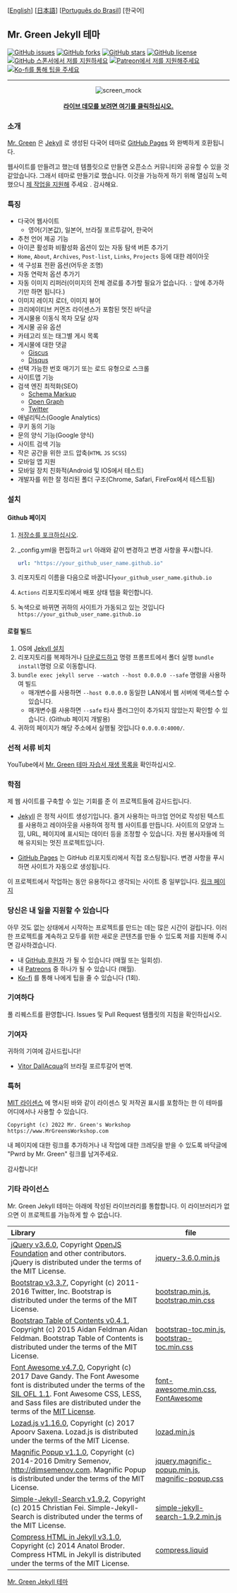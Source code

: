 [[English](https://github.com/MrGreensWorkshop/MrGreen-JekyllTheme/blob/main/README.md#readme)] [[日本語](https://github.com/MrGreensWorkshop/MrGreen-JekyllTheme/blob/main/README-jp.md#readme)] [[Português do Brasil](https://github.com/MrGreensWorkshop/MrGreen-JekyllTheme/blob/main/README-pt.md#readme)] [한국어]

## Mr. Green Jekyll 테마

<!-- readme -->

[<img src="https://img.shields.io/github/issues/MrGreensWorkshop/MrGreen-JekyllTheme" alt="GitHub issues" data-no-image-viewer>](https://github.com/MrGreensWorkshop/MrGreen-JekyllTheme/issues)
[<img src="https://img.shields.io/github/forks/MrGreensWorkshop/MrGreen-JekyllTheme" alt="GitHub forks" data-no-image-viewer>](https://github.com/MrGreensWorkshop/MrGreen-JekyllTheme/blob/main/README-ko.md#readme)
[<img src="https://img.shields.io/github/stars/MrGreensWorkshop/MrGreen-JekyllTheme" alt="GitHub stars" data-no-image-viewer>](https://github.com/MrGreensWorkshop/MrGreen-JekyllTheme/blob/main/README-ko.md#readme)
[<img src="https://img.shields.io/github/license/MrGreensWorkshop/MrGreen-JekyllTheme" alt="GitHub license" data-no-image-viewer>](https://github.com/MrGreensWorkshop/MrGreen-JekyllTheme/blob/main/LICENSE.txt)
[<img src="https://shields.io/badge/Github%20Sponsors-Support%20me-blue?logo=GitHub+Sponsors" alt="GitHub 스폰서에서 저를 지원하세요" data-no-image-viewer>](https://github.com/sponsors/MrGreensWorkshop "GitHub 스폰서에서 저를 지원하세요")
[<img src="https://shields.io/badge/Patreon-Support%20me-blue?logo=Patreon" alt="Patreon에서 저를 지원해주세요" data-no-image-viewer>](https://patreon.com/MrGreensWorkshop "Patreon에서 저를 지원해주세요")
[<img src="https://shields.io/badge/Ko--fi-Tip%20me-blue?logo=kofi" alt="Ko-fi를 통해 팁을 주세요" data-no-image-viewer>](https://ko-fi.com/MrGreensWorkshop "Ko-fi를 통해 팁을 주세요")

---

<div align="center">
  <img src="https://jekyll-theme-mrgreen-demo.mrgreensworkshop.com/assets/img/posts/mock1.jpg" max-height="500" alt="screen_mock">
  <br><br>
  <a href="https://jekyll-theme-mrgreen-demo.mrgreensworkshop.com/ko" style="font-weight: bold;" >라이브 데모를 보려면 여기를 클릭하십시오.</a>
</div>


### 소개

<!-- outline-start -->

[Mr. Green](https://github.com/MrGreensWorkshop/MrGreen-JekyllTheme) 은 [Jekyll](https://jekyllrb-ko.github.io) 로 생성된 다국어 테마로 [GitHub Pages](https://pages.github.com/) 와 완벽하게 호환됩니다.

<!-- outline-end -->

웹사이트를 만들려고 했는데 템플릿으로 만들면 오픈소스 커뮤니티와 공유할 수 있을 것 같았습니다. 그래서 테마로 만들기로 했습니다. 이것을 가능하게 하기 위해 열심히 노력했으니 [제 작업을 지원해](#당신은-내-일을-지원할-수-있습니다) 주세요 . 감사해요.

### 특징

- 다국어 웹사이트
  - 영어(기본값), 일본어, 브라질 포르투갈어, 한국어
- 추천 언어 제공 기능
- 아이콘 활성화 비활성화 옵션이 있는 자동 탐색 버튼 추가기
- `Home`, `About`, `Archives`, `Post-list`, `Links`, `Projects` 등에 대한 레이아웃
- 색 구성표 전환 옵션(어두운 조명)
- 자동 연락처 옵션 추가기
- 자동 이미지 리퍼러(이미지의 전체 경로를 추가할 필요가 없습니다. `:` 앞에 추가하기만 하면 됩니다.)
- 이미지 레이지 로더, 이미지 뷰어
- 크리에이티브 커먼즈 라이센스가 포함된 멋진 바닥글
- 게시물용 이동식 목차 모달 상자
- 게시물 공유 옵션
- 카테고리 또는 태그별 게시 목록
- 게시물에 대한 댓글
  - [Giscus](https://giscus.app)
  - [Disqus](https://disqus.com)
- 선택 가능한 번호 매기기 또는 로드 유형으로 스크롤
- 사이트맵 기능
- 검색 엔진 최적화(SEO)
  - [Schema Markup](https://schema.org)
  - [Open Graph](https://ogp.me/)
  - [Twitter](https://developer.twitter.com/en/docs/twitter-for-websites/cards/overview/summary)
- 애널리틱스(Google Analytics)
- 쿠키 동의 기능
- 문의 양식 기능(Google 양식)
- 사이트 검색 기능
- 작은 공간을 위한 코드 압축(`HTML` `JS` `SCSS`)
- 모바일 앱 지원
- 모바일 장치 친화적(Android 및 IOS에서 테스트)
- 개발자를 위한 잘 정리된 폴더 구조(Chrome, Safari, FireFox에서 테스트됨)

### 설치

#### Github 페이지

1. [저장소를 포크하십시오](https://github.com/MrGreensWorkshop/MrGreen-JekyllTheme/fork).
1. \_config.yml을 편집하고 `url` 아래와 같이 변경하고 변경 사항을 푸시합니다.

   ```yaml
   url: "https://your_github_user_name.github.io"
   ```

1. 리포지토리 이름을 다음으로 바꿉니다`your_github_user_name.github.io`
1. `Actions` 리포지토리에서 배포 상태 탭을 확인합니다.
1. 녹색으로 바뀌면 귀하의 사이트가 가동되고 있는 것입니다`https://your_github_user_name.github.io`

#### 로컬 빌드

1. OS에 [Jekyll 설치](https://jekyllrb-ko.github.io/docs/installation/)
1. 리포지토리를 복제하거나 [다운로드하고](https://github.com/MrGreensWorkshop/MrGreen-JekyllTheme/releases/latest) 명령 프롬프트에서 폴더 실행 `bundle install`명령 으로 이동합니다.
1. `bundle exec jekyll serve --watch --host 0.0.0.0 --safe` 명령을 사용하여 빌드
    - 매개변수를 사용하면 `--host 0.0.0.0` 동일한 LAN에서 웹 서버에 액세스할 수 있습니다.
    - 매개변수를 사용하면 `--safe` 타사 플러그인이 추가되지 않았는지 확인할 수 있습니다. (Github 페이지 개발용)
1. 귀하의 페이지가 해당 주소에서 실행될 것입니다 `0.0.0.0:4000/`.

### 선적 서류 비치

YouTube에서 [Mr. Green 테마 자습서 재생 목록을](https://www.youtube.com/playlist?list=PLAymxPbYHgl-fFy5can7uZBMJtFWVcphD) 확인하십시오.

### 학점

제 웹 사이트를 구축할 수 있는 기회를 준 이 프로젝트들에 감사드립니다.

- [Jekyll](https://jekyllrb-ko.github.io) 은 정적 사이트 생성기입니다. 즐겨 사용하는 마크업 언어로 작성된 텍스트를 사용하고 레이아웃을 사용하여 정적 웹 사이트를 만듭니다. 사이트의 모양과 느낌, URL, 페이지에 표시되는 데이터 등을 조정할 수 있습니다. 자원 봉사자들에 의해 유지되는 멋진 프로젝트입니다.

- [GitHub Pages](https://pages.github.com/) 는 GitHub 리포지토리에서 직접 호스팅됩니다. 변경 사항을 푸시하면 사이트가 자동으로 생성됩니다.

이 프로젝트에서 작업하는 동안 유용하다고 생각되는 사이트 중 일부입니다. [링크 페이지](https://jekyll-theme-mrgreen-demo.mrgreensworkshop.com/ko/tabs/links.html)

### 당신은 내 일을 지원할 수 있습니다

아무 것도 없는 상태에서 시작하는 프로젝트를 만드는 데는 많은 시간이 걸립니다. 이러한 프로젝트를 계속하고 모두를 위한 새로운 콘텐츠를 만들 수 있도록 저를 지원해 주시면 감사하겠습니다.

- 내 [GitHub 후원자](https://github.com/sponsors/MrGreensWorkshop "GitHub 스폰서에서 저를 지원하세요") 가 될 수 있습니다 (매월 또는 일회성).
- 내 [Patreons](https://patreon.com/MrGreensWorkshop "Patreon에서 저를 지원해주세요") 중 하나가 될 수 있습니다 (매월).
- [Ko-fi](https://ko-fi.com/MrGreensWorkshop "Ko-fi를 통해 팁을 주세요") 를 통해 나에게 팁을 줄 수 있습니다 (1회).

### 기여하다

풀 리퀘스트를 환영합니다. Issues 및 Pull Request 템플릿의 지침을 확인하십시오.

### 기여자

귀하의 기여에 감사드립니다!

- [Vitor DallAcqua](https://github.com/fandangos)의 브라질 포르투갈어 번역.

### 특허

[MIT 라이센스](https://github.com/MrGreensWorkshop/MrGreen-JekyllTheme/blob/main/LICENSE.txt) 에 명시된 바와 같이 라이센스 및 저작권 표시를 포함하는 한 이 테마를 어디에서나 사용할 수 있습니다.

`Copyright (c) 2022 Mr. Green's Workshop https://www.MrGreensWorkshop.com`

내 페이지에 대한 링크를 추가하거나 내 작업에 대한 크레딧을 받을 수 있도록 바닥글에 "Pwrd by Mr. Green" 링크를 남겨주세요.

감사합니다!

### 기타 라이선스

Mr. Green Jekyll 테마는 아래에 작성된 라이브러리를 통합합니다. 이 라이브러리가 없으면 이 프로젝트를 가능하게 할 수 없습니다.

| Library                              | file |
| :----------------------------------- | ---- |
| [jQuery v3.6.0](https://github.com/jquery/jquery/tree/3.6.0), Copyright [OpenJS Foundation](https://openjsf.org) and other contributors. jQuery is distributed under the terms of the MIT License. | [jquery-3.6.0.min.js](https://github.com/MrGreensWorkshop/MrGreen-JekyllTheme/blob/main/assets/js/jquery-3.6.0.min.js) |
| [Bootstrap v3.3.7](https://github.com/twbs/bootstrap/tree/v3.3.7), Copyright (c) 2011-2016 Twitter, Inc. Bootstrap is distributed under the terms of the MIT License. | [bootstrap.min.js](https://github.com/MrGreensWorkshop/MrGreen-JekyllTheme/blob/main/assets/js/bootstrap.min.js), [bootstrap.min.css](assets/css/bootstrap.min.css) |
| [Bootstrap Table of Contents v0.4.1](https://github.com/afeld/bootstrap-toc/tree/v0.4.1), Copyright (c) 2015 Aidan Feldman Aidan Feldman. Bootstrap Table of Contents is distributed under the terms of the MIT License. | [bootstrap-toc.min.js](https://github.com/MrGreensWorkshop/MrGreen-JekyllTheme/blob/main/assets/js/bootstrap-toc.min.js), [bootstrap-toc.min.css](assets/css/bootstrap-toc.min.css) |
| [Font Awesome v4.7.0](https://github.com/FortAwesome/Font-Awesome/tree/v4.7.0), Copyright (c) 2017 Dave Gandy. The Font Awesome font is distributed under the terms of the [SIL OFL 1.1](http://scripts.sil.org/OFL). Font Awesome CSS, LESS, and Sass files are distributed under the terms of the [MIT License](https://opensource.org/licenses/mit-license.html). | [font-awesome.min.css](https://github.com/MrGreensWorkshop/MrGreen-JekyllTheme/blob/main/assets/css/font-awesome.min.css), [FontAwesome](https://github.com/MrGreensWorkshop/MrGreen-JekyllTheme/blob/main/assets/fonts/) |
| [Lozad.js v1.16.0](https://github.com/ApoorvSaxena/lozad.js/tree/v1.16.0), Copyright (c) 2017 Apoorv Saxena. Lozad.js is distributed under the terms of the MIT License. | [lozad.min.js](https://github.com/MrGreensWorkshop/MrGreen-JekyllTheme/blob/main/assets/js/lozad.min.js) |
| [Magnific Popup v1.1.0](https://github.com/dimsemenov/Magnific-Popup/tree/1.1.0), Copyright (c) 2014-2016 Dmitry Semenov, http://dimsemenov.com. Magnific Popup is distributed under the terms of the MIT License. | [jquery.magnific-popup.min.js](https://github.com/MrGreensWorkshop/MrGreen-JekyllTheme/blob/main/assets/js/jquery.magnific-popup.min.js), [magnific-popup.css](assets/css/magnific-popup.css) |
| [Simple-Jekyll-Search v1.9.2](https://github.com/christian-fei/Simple-Jekyll-Search/tree/v1.9.2), Copyright (c) 2015 Christian Fei. Simple-Jekyll-Search is distributed under the terms of the MIT License. | [simple-jekyll-search-1.9.2.min.js](https://github.com/MrGreensWorkshop/MrGreen-JekyllTheme/blob/main/assets/js/simple-jekyll-search-1.9.2.min.js) |
| [Compress HTML in Jekyll v3.1.0](https://github.com/penibelst/jekyll-compress-html/tree/v3.1.0), Copyright (c) 2014 Anatol Broder. Compress HTML in Jekyll is distributed under the terms of the MIT License. | [compress.liquid](https://github.com/MrGreensWorkshop/MrGreen-JekyllTheme/blob/main/_layouts/util/compress.liquid) |

[Mr. Green Jekyll 테마](https://github.com/MrGreensWorkshop/MrGreen-JekyllTheme)
